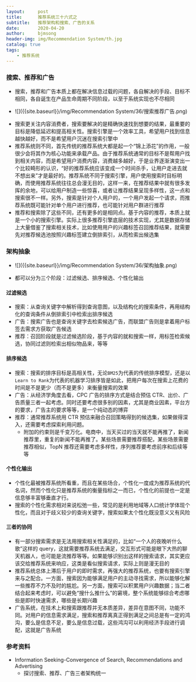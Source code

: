```yaml
---
layout:     post
title:      推荐系统三十六式之
subtitle:   推荐架构和搜索、广告的关系
date:       2020-04-20
author:     bjmsong
header-img: img/Recommendation System/th.jpg
catalog: true
tags:
    - 推荐系统
---
```


### 搜索、推荐和广告
- 搜索，推荐和广告本质上都在解决信息过载的问题，各自解决的手段、目标不相同，各自诞生在产品生命周期不同阶段，以至于系统实现也不尽相同

<ul> 
<li markdown="1">
![]({{site.baseurl}}/img/Recommendation System/36/搜索推荐广告.png) 
</li> 
</ul> 

- 搜索更关注内容消费者，搜索要解决的是精确快速找到想要的结果，最重要的目标是降低延迟和提高相关性。搜索引擎是一个效率工具，希望用户找到信息越快越好，而不是希望用户沉迷在搜索引擎中
- 推荐系统则不同，首先传统的推荐系统大都是起一个“锦上添花”的作用，一般很少会将其作为核心功能来承载产品。由于推荐系统通常的目标不是帮用户找到相关内容，而是希望用户消费内容，消费越多越好，于是业界逐渐演变出一个比较畸形的认识，“好的推荐系统应该变成一个时间杀手，让用户走进去就不想出来”才是最好的。推荐系统不同于搜索引擎，用户使用搜索时目标明确，而使用推荐系统往往总会漫无目的，这样一来，在推荐结果中就有很多发挥的余地，可以给用户制造一些惊喜，或者让推荐结果呈现多样性，这一点和搜索很不一样。另外，搜索是针对个人用户的，一个用户发起一个请求，而推荐系统既可能针对单个用户进行推荐，也可能针对用户群进行推荐
- 推荐和搜索除了这些不同，还有更多的是相同点。基于内容的推荐，本质上就是一个小的搜索引擎。实际上很多推荐引擎底层的技术实现，尤其是数据存储上大量借鉴了搜索相关技术，比如使用用户的兴趣标签召回推荐结果，就需要先对推荐候选池按照兴趣标签建立倒排索引，从而检索出候选集



### 架构抽象

<ul> 
<li markdown="1">
![]({{site.baseurl}}/img/Recommendation System/36/架构抽象.png) 
</li> 
</ul> 

- 都可以分为三个阶段：过滤候选、排序候选、个性化输出

#### 过滤候选
- 搜索：从查询关键字中解析得到查询意图，以及结构化的搜索条件，再用结构化的查询条件从倒排索引中检索出排序候选
- 广告：搜索广告也是查询关键字去检索候选广告，而联盟广告则是拿着用户标签去需求方获取广告候选
- 推荐：召回阶段就是过滤候选阶段，基于内容的就和搜索一样，用标签检索候选，协同过滤则检索出相似物品来，等等

#### 排序候选
- 搜索：搜索的排序目标是高相关性，无论`BM25`为代表的传统排序模型，还是以`Learn to Rank`为代表的机器学习排序皆是如此，把用户每次在搜索上花费的时间是不是更少（而不是更多）来衡量搜索的效果
- 广告：从经济学角度去看，CPC 广告的排序方式是结合预估 CTR、出价、广告质量三者一起考虑。同时还要考虑很多别的因素，尤其是商业因素，平台方的要求，广告主的要求等等，是一个纯动态的博弈
- 推荐：通常推荐系统用 CTR 预估来融合召回策略得到的候选集，如果做得深入，还需要考虑探索利用问题。
    - 附加的约束则是千变万化。电商中，当天买过的当天就不能再推了，新闻推荐里，重复的新闻不能再推了。某些场景需要推荐搭配，某些场景需要推荐相似，TopN 推荐还需要考虑多样性，序列推荐要考虑前序和后续等等

#### 个性化输出
- 个性化最被推荐系统所看重，而且在某些场合，个性化一度成为推荐系统的代名词，然而个性化只是推荐系统的衡量指标之一而已，个性化的前提也一定是信息够丰富够垂直才行。
- 搜索的个性化需求相对来说松弛一些，常见的是利用地域等人口统计学体现个性化，而且对于歧义较少的查询关键字，搜索如果太个性化既没意义又有风险


#### 三者的协同
- 有一部分搜索需求是无法用搜索相关性满足的，比如“一个人的夜晚听什么歌”这样的 query，这就需要推荐系统去满足，交互形式可能是眼下大热的聊天机器人，也可能是流推荐等等。如果能够识别出这样的搜索请求，其实更应该交给推荐系统来响应，这类是看似搜索请求，实际上则是漫无目的
- 推荐系统总体上滞后于用户的即时需求，再强大的推荐系统，也要有搜索引擎来与之配合。一方面，搜索因为能够满足用户的主动寻找需求，所以能够化解一些推荐不力不及时的尴尬。另一方面，搜索可以积累用户兴趣数据；当二者结合起来考虑时，可以避免“搜什么推什么”的窘境，整个系统能够综合考虑哪些是即时快速需求，哪些是长期兴趣
- 广告系统，在技术上和搜索跟推荐并无本质差异，差异在意图不同，功能不同。对用户的信息需求满足，搜索和推荐离真正得到满足之间总是有一定的鸿沟，要么是信息不足，要么是信息过载，这些鸿沟可以利用经济手段进行调配，这就是广告系统


### 参考资料
- Information Seeking-Convergence of Search, Recommendations and Advertising
    - 探讨搜索、推荐、广告三者架构统一
